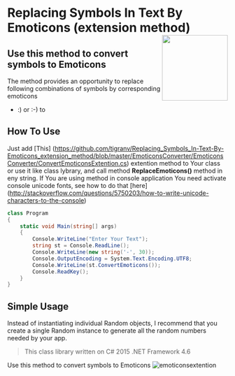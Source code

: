 # Replacing Symbols In Text By Emoticons (extension method) <img src="https://cloud.githubusercontent.com/assets/24522089/21962098/41a510c8-db36-11e6-95ef-eb392a0a1919.png" align="right" width="150px" height="150px" /> 
## Use this method to convert symbols to Emoticons   
The method provides an opportunity to replace following combinations of symbols by corresponding emoticons

* :) or :-) to  



## How To Use
Just add [This] (https://github.com/tigranv/Replacing_Symbols_In-Text-By-Emoticons_extension_method/blob/master/EmoticonsConverter/EmoticonsConverter/ConvertEmoticonsExtention.cs) extention method to Your class or use it like class lybrary, and call method **ReplaceEmoticons()** method in eny string.
If You are using method in console application You need activate console unicode fonts, see how to do that [here] (http://stackoverflow.com/questions/5750203/how-to-write-unicode-characters-to-the-console)   

```c#
class Program
{
    static void Main(string[] args)
    {
        Console.WriteLine("Enter Your Text");
        string st = Console.ReadLine();
        Console.WriteLine(new string('-', 30));
        Console.OutputEncoding = System.Text.Encoding.UTF8;
        Console.WriteLine(st.ConvertEmoticons());
        Console.ReadKey();
    }
}
```
## Simple Usage
Instead of instantiating individual Random objects, I recommend that you create a single Random instance to generate all the random numbers needed by your app.

> This class library written on C# 2015 .NET Framework 4.6

Use this method to convert symbols to Emoticons
![emoticonsextention](https://cloud.githubusercontent.com/assets/24522089/22002273/06224dca-dc64-11e6-85f2-62f157775b25.gif)

